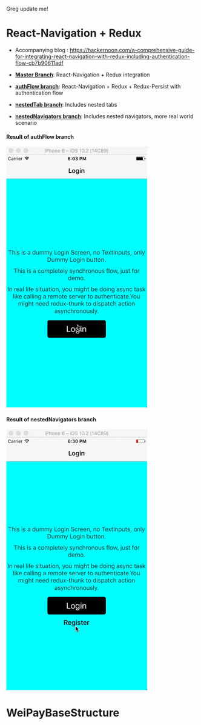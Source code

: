 Greg update me!

# React-Navigation + Redux

* Accompanying blog :
  https://hackernoon.com/a-comprehensive-guide-for-integrating-react-navigation-with-redux-including-authentication-flow-cb7b90611adf

* **[Master Branch](https://github.com/shubhnik/redux-react-navigation)**:
  React-Navigation + Redux integration

* **[authFlow branch](https://github.com/shubhnik/redux-react-navigation/tree/authFlow)**:
  React-Navigation + Redux + Redux-Persist with authentication flow

* **[nestedTab branch](https://github.com/shubhnik/redux-react-navigation/tree/nestedTab)**:
  Includes nested tabs

* **[nestedNavigators branch](https://github.com/shubhnik/redux-react-navigation/tree/nestedNavigators)**:
  Includes nested navigators, more real world scenario

#### Result of authFlow branch

![authFlow demo](./authFlow.gif)

#### Result of nestedNavigators branch

![nestedNavigator demo](./nestedNavigators.gif)
# WeiPayBaseStructure
